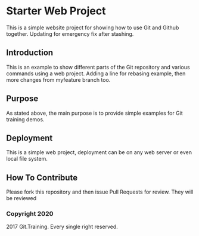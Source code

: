 # Starter Web Project

This is a simple website project for
showing how to use Git and Github together.
Updating for emergency fix after stashing.

## Introduction

This is an example to show different parts
of the Git repository and various commands
using a web project. Adding a line for rebasing example, then
more changes from myfeature branch too.

## Purpose

As stated above, the main purpose is to
provide simple examples for Git training
demos.

## Deployment

This is a simple web project, deployment
can be on any web server or even local
file system.

## How To Contribute

Please fork this repository and then issue Pull Requests for
review. They will be reviewed

### Copyright 2020

2017 Git.Training. Every single right reserved.